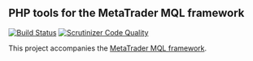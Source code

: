 
## PHP tools for the MetaTrader MQL framework

[![Build Status](https://scrutinizer-ci.com/g/rosasurfer/mt4-tools/badges/build.png?b=development)](https://scrutinizer-ci.com/g/rosasurfer/mt4-tools/build-status/development)
[![Scrutinizer Code Quality](https://scrutinizer-ci.com/g/rosasurfer/mt4-tools/badges/quality-score.png?b=development)](https://scrutinizer-ci.com/g/rosasurfer/mt4-tools/?branch=development)


This project accompanies the [MetaTrader MQL framework](https://github.com/rosasurfer/mt4-mql-framework).
